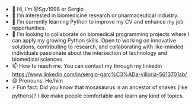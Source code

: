 - 👋 Hi, I’m @Sgv1998 or Sergio
- 👀 I’m interested in biomedicine research or pharmaceutical industry.
- 🌱 I’m currently learning Python to improve my CV and enhance my job opportunities.
- 💞️ I’m looking to collaborate on biomedical programming projects where I can apply my growing Python skills. Open to working on innovative solutions, contributing to research, and collaborating with like-minded individuals passionate about the intersection of technology and biomedical sciences.
- 📫 How to reach me: You can contact my through my linkedin https://www.linkedin.com/in/sergio-garc%C3%ADa-villoria-5613701ab/
- 😄 Pronouns: He/him
- ⚡ Fun fact: Did you know that mosasaurus is an ancestor of snakes (like pythons)? I like make people comfortable and learn any kind of topics.

<!---
Sgv1998/Sgv1998 is a ✨ special ✨ repository because its `README.md` (this file) appears on your GitHub profile.
You can click the Preview link to take a look at your changes.
--->

